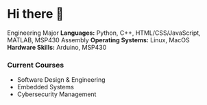 # Hi there 👋  
Engineering Major
**Languages:** Python, C++, HTML/CSS/JavaScript, MATLAB, MSP430 Assembly
**Operating Systems:** Linux, MacOS  
**Hardware Skills:** Arduino, MSP430  

### Current Courses
- Software Design & Engineering  
- Embedded Systems  
- Cybersecurity Management  
